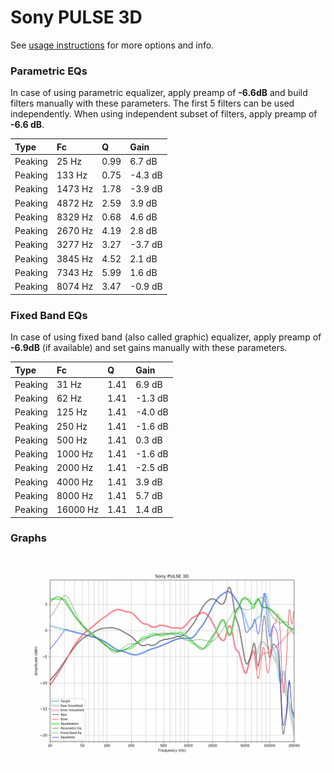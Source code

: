 # Sony PULSE 3D
See [usage instructions](https://github.com/jaakkopasanen/AutoEq#usage) for more options and info.

### Parametric EQs
In case of using parametric equalizer, apply preamp of **-6.6dB** and build filters manually
with these parameters. The first 5 filters can be used independently.
When using independent subset of filters, apply preamp of **-6.6 dB**.

| Type    | Fc      |    Q | Gain    |
|:--------|:--------|:-----|:--------|
| Peaking | 25 Hz   | 0.99 | 6.7 dB  |
| Peaking | 133 Hz  | 0.75 | -4.3 dB |
| Peaking | 1473 Hz | 1.78 | -3.9 dB |
| Peaking | 4872 Hz | 2.59 | 3.9 dB  |
| Peaking | 8329 Hz | 0.68 | 4.6 dB  |
| Peaking | 2670 Hz | 4.19 | 2.8 dB  |
| Peaking | 3277 Hz | 3.27 | -3.7 dB |
| Peaking | 3845 Hz | 4.52 | 2.1 dB  |
| Peaking | 7343 Hz | 5.99 | 1.6 dB  |
| Peaking | 8074 Hz | 3.47 | -0.9 dB |

### Fixed Band EQs
In case of using fixed band (also called graphic) equalizer, apply preamp of **-6.9dB**
(if available) and set gains manually with these parameters.

| Type    | Fc       |    Q | Gain    |
|:--------|:---------|:-----|:--------|
| Peaking | 31 Hz    | 1.41 | 6.9 dB  |
| Peaking | 62 Hz    | 1.41 | -1.3 dB |
| Peaking | 125 Hz   | 1.41 | -4.0 dB |
| Peaking | 250 Hz   | 1.41 | -1.6 dB |
| Peaking | 500 Hz   | 1.41 | 0.3 dB  |
| Peaking | 1000 Hz  | 1.41 | -1.6 dB |
| Peaking | 2000 Hz  | 1.41 | -2.5 dB |
| Peaking | 4000 Hz  | 1.41 | 3.9 dB  |
| Peaking | 8000 Hz  | 1.41 | 5.7 dB  |
| Peaking | 16000 Hz | 1.41 | 1.4 dB  |

### Graphs
![](./Sony%20PULSE%203D.png)